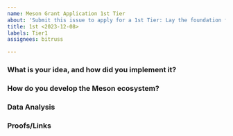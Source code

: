 ```yaml
---
name: Meson Grant Application 1st Tier
about: 'Submit this issue to apply for a 1st Tier: Lay the foundation for the community'
title: 1st <2023-12-08>
labels: Tier1
assignees: bitruss

---
```


### What is your idea, and how did you implement it?

### How do you develop the Meson ecosystem?

### Data Analysis

### Proofs/Links

